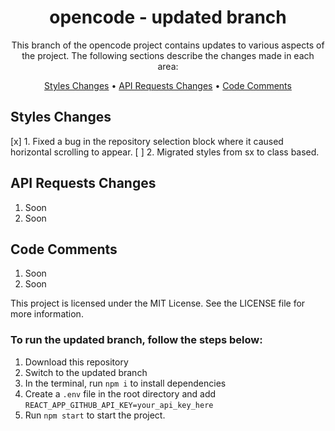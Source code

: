 <h1 align="center">opencode - updated branch</h1>


<p align="center">
  This branch of the opencode project contains updates to various aspects of the project. The following sections describe the changes made in each area:
</p>

<p align="center">
  <a href="#styles-changes">Styles Changes</a> •
  <a href="#API-Requests-Changes">API Requests Changes</a> •
  <a href="#Code-Comments">Code Comments</a>
</p>

## Styles Changes

[x] 1. Fixed a bug in the repository selection block where it caused horizontal scrolling to appear.
[ ] 2. Migrated styles from sx to class based.

## API Requests Changes

1. Soon
2. Soon

## Code Comments

1. Soon
2. Soon

This project is licensed under the MIT License. See the LICENSE file for more information.

### To run the updated branch, follow the steps below:
1. Download this repository
2. Switch to the updated branch
3. In the terminal, run `npm i` to install dependencies
4. Create a `.env` file in the root directory and add `REACT_APP_GITHUB_API_KEY=your_api_key_here`
5. Run `npm start` to start the project.
